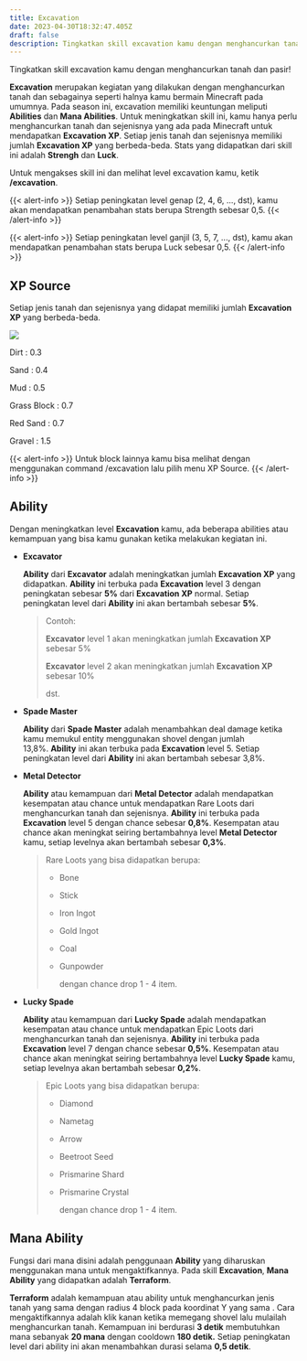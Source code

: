 ```yaml
---
title: Excavation
date: 2023-04-30T18:32:47.405Z
draft: false
description: Tingkatkan skill excavation kamu dengan menghancurkan tanah dan pasir!
---
```

Tingkatkan skill excavation kamu dengan menghancurkan tanah dan pasir!

**Excavation** merupakan kegiatan yang dilakukan dengan menghancurkan tanah dan sebagainya seperti halnya kamu bermain Minecraft pada umumnya. Pada season ini, excavation memiliki keuntungan meliputi **Abilities** dan **Mana Abilities**. Untuk meningkatkan skill ini, kamu hanya perlu menghancurkan tanah dan sejenisnya yang ada pada Minecraft untuk mendapatkan **Excavation XP**. Setiap jenis tanah dan sejenisnya memiliki jumlah **Excavation XP** yang berbeda-beda. Stats yang didapatkan dari skill ini adalah **Strengh** dan **Luck**.

Untuk mengakses skill ini dan melihat level excavation kamu, ketik **/excavation**.

{{< alert-info >}} Setiap peningkatan level genap (2, 4, 6, ..., dst), kamu akan mendapatkan penambahan stats berupa Strength sebesar 0,5. {{< /alert-info >}}

{{< alert-info >}} Setiap peningkatan level ganjil (3, 5, 7, ..., dst), kamu akan mendapatkan penambahan stats berupa Luck sebesar 0,5. {{< /alert-info >}}

## XP Source

Setiap jenis tanah dan sejenisnya yang didapat memiliki jumlah **Excavation XP** yang berbeda-beda.

![](/img/uploads/excaxp.png)

Dirt : 0.3

Sand : 0.4

Mud : 0.5

Grass Block : 0.7

Red Sand : 0.7

Gravel : 1.5

{{< alert-info >}} Untuk block lainnya kamu bisa melihat dengan menggunakan command /excavation lalu pilih menu XP Source. {{< /alert-info >}}

## Ability

Dengan meningkatkan level **Excavation** kamu, ada beberapa abilities atau kemampuan yang bisa kamu gunakan ketika melakukan kegiatan ini.

* **Excavator**

  **Ability** dari **Excavator** adalah meningkatkan jumlah **Excavation XP** yang didapatkan. **Ability** ini terbuka pada **Excavation** level 3 dengan peningkatan sebesar **5%** dari **Excavation XP** normal. Setiap peningkatan level dari **Ability** ini akan bertambah sebesar **5%**.

  > Contoh:
  >
  > **Excavator** level 1 akan meningkatkan jumlah **Excavation XP** sebesar 5%
  >
  > **Excavator** level 2 akan meningkatkan jumlah **Excavation XP** sebesar 10%
  >
  > dst.
* **Spade Master**

  **Ability** dari **Spade Master** adalah menambahkan deal damage ketika kamu memukul entity menggunakan shovel dengan jumlah 13,8%. **Ability** ini akan terbuka pada **Excavation** level 5. Setiap peningkatan level dari **Ability** ini akan bertambah sebesar 3,8%.
* **Metal Detector**

  **Ability** atau kemampuan dari **Metal Detector** adalah mendapatkan kesempatan atau chance untuk mendapatkan Rare Loots dari menghancurkan tanah dan sejenisnya. **Ability** ini terbuka pada **Excavation** level 5 dengan chance sebesar **0,8%**. Kesempatan atau chance akan meningkat seiring bertambahnya level **Metal Detector** kamu, setiap levelnya akan bertambah sebesar **0,3%**. 

  > Rare Loots yang bisa didapatkan berupa:
  >
  > * Bone
  > * Stick
  > * Iron Ingot
  > * Gold Ingot
  > * Coal
  > * Gunpowder
  >
  >   dengan chance drop 1 - 4 item.
* **Lucky Spade**

  **Ability** atau kemampuan dari **Lucky Spade** adalah mendapatkan kesempatan atau chance untuk mendapatkan Epic Loots dari menghancurkan tanah dan sejenisnya. **Ability** ini terbuka pada **Excavation** level 7 dengan chance sebesar **0,5%**. Kesempatan atau chance akan meningkat seiring bertambahnya level **Lucky Spade** kamu, setiap levelnya akan bertambah sebesar **0,2%**.

  > Epic Loots yang bisa didapatkan berupa:
  >
  > * Diamond
  > * Nametag
  > * Arrow
  > * Beetroot Seed
  > * Prismarine Shard
  > * Prismarine Crystal
  >
  >   dengan chance drop 1 - 4 item.

## Mana Ability

Fungsi dari mana disini adalah penggunaan **Ability** yang diharuskan menggunakan mana untuk mengaktifkannya. Pada skill **Excavation**, **Mana Ability** yang didapatkan adalah **Terraform**.

**Terraform** adalah kemampuan atau ability untuk menghancurkan jenis tanah yang sama dengan radius 4 block pada koordinat Y yang sama . Cara mengaktifkannya adalah klik kanan ketika memegang shovel lalu mulailah menghancurkan tanah. Kemampuan ini berdurasi **3 detik** membutuhkan mana sebanyak **20 mana** dengan cooldown **180 detik.** Setiap peningkatan level dari ability ini akan menambahkan durasi selama **0,5 detik**.